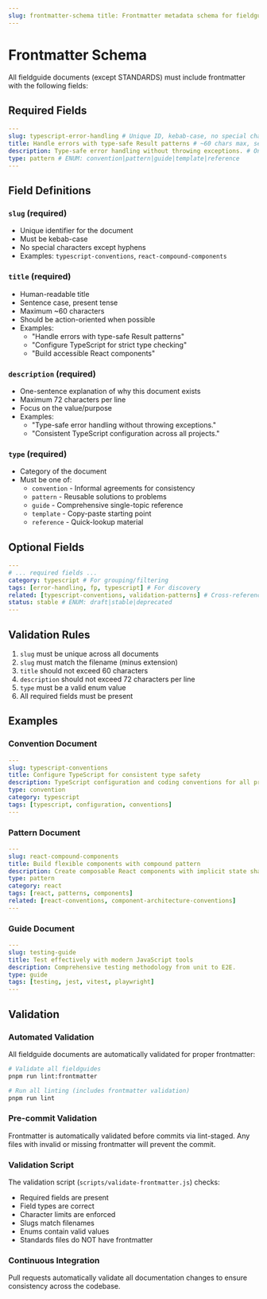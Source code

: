 ```yaml
---
slug: frontmatter-schema title: Frontmatter metadata schema for fieldguides description: Schema and validation rules for fieldguide metadata. type: reference
---
```


# Frontmatter Schema

All fieldguide documents (except STANDARDS) must include frontmatter with the following fields:

## Required Fields

```yaml
---
slug: typescript-error-handling # Unique ID, kebab-case, no special chars
title: Handle errors with type-safe Result patterns # ~60 chars max, sentence case
description: Type-safe error handling without throwing exceptions. # One sentence, 72 char line limit
type: pattern # ENUM: convention|pattern|guide|template|reference
---
```

## Field Definitions

### `slug` (required)

- Unique identifier for the document
- Must be kebab-case
- No special characters except hyphens
- Examples: `typescript-conventions`, `react-compound-components`

### `title` (required)

- Human-readable title
- Sentence case, present tense
- Maximum ~60 characters
- Should be action-oriented when possible
- Examples:
  - "Handle errors with type-safe Result patterns"
  - "Configure TypeScript for strict type checking"
  - "Build accessible React components"

### `description` (required)

- One-sentence explanation of why this document exists
- Maximum 72 characters per line
- Focus on the value/purpose
- Examples:
  - "Type-safe error handling without throwing exceptions."
  - "Consistent TypeScript configuration across all projects."

### `type` (required)

- Category of the document
- Must be one of:
  - `convention` - Informal agreements for consistency
  - `pattern` - Reusable solutions to problems
  - `guide` - Comprehensive single-topic reference
  - `template` - Copy-paste starting point
  - `reference` - Quick-lookup material

## Optional Fields

```yaml
---
# ... required fields ...
category: typescript # For grouping/filtering
tags: [error-handling, fp, typescript] # For discovery
related: [typescript-conventions, validation-patterns] # Cross-references
status: stable # ENUM: draft|stable|deprecated
---
```

## Validation Rules

1. `slug` must be unique across all documents
2. `slug` must match the filename (minus extension)
3. `title` should not exceed 60 characters
4. `description` should not exceed 72 characters per line
5. `type` must be a valid enum value
6. All required fields must be present

## Examples

### Convention Document

```yaml
---
slug: typescript-conventions
title: Configure TypeScript for consistent type safety
description: TypeScript configuration and coding conventions for all projects.
type: convention
category: typescript
tags: [typescript, configuration, conventions]
---
```

### Pattern Document

```yaml
---
slug: react-compound-components
title: Build flexible components with compound pattern
description: Create composable React components with implicit state sharing.
type: pattern
category: react
tags: [react, patterns, components]
related: [react-conventions, component-architecture-conventions]
---
```

### Guide Document

```yaml
---
slug: testing-guide
title: Test effectively with modern JavaScript tools
description: Comprehensive testing methodology from unit to E2E.
type: guide
tags: [testing, jest, vitest, playwright]
---
```

## Validation

### Automated Validation

All fieldguide documents are automatically validated for proper frontmatter:

```bash
# Validate all fieldguides
pnpm run lint:frontmatter

# Run all linting (includes frontmatter validation)
pnpm run lint
```

### Pre-commit Validation

Frontmatter is automatically validated before commits via lint-staged. Any files with invalid or missing frontmatter will prevent the commit.

### Validation Script

The validation script (`scripts/validate-frontmatter.js`) checks:

- Required fields are present
- Field types are correct
- Character limits are enforced
- Slugs match filenames
- Enums contain valid values
- Standards files do NOT have frontmatter

### Continuous Integration

Pull requests automatically validate all documentation changes to ensure consistency across the codebase.
